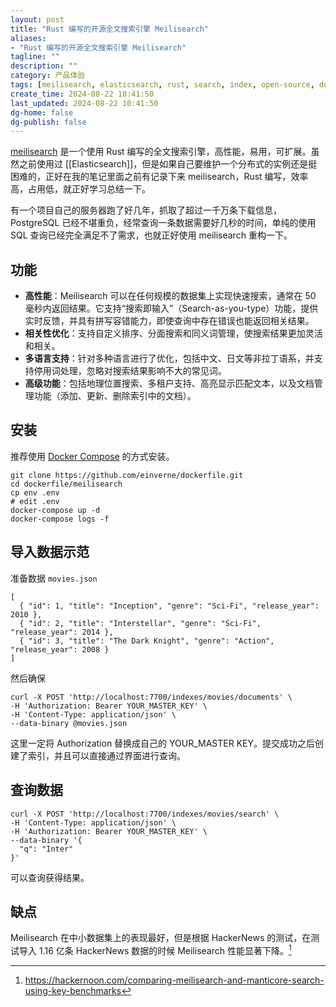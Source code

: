 ```yaml
---
layout: post
title: "Rust 编写的开源全文搜索引擎 Meilisearch"
aliases:
- "Rust 编写的开源全文搜索引擎 Meilisearch"
tagline: ""
description: ""
category: 产品体验
tags: [meilisearch, elasticsearch, rust, search, index, open-source, docker]
create_time: 2024-08-22 10:41:50
last_updated: 2024-08-22 10:41:50
dg-home: false
dg-publish: false
---
```


[meilisearch](https://www.meilisearch.com/) 是一个使用 Rust 编写的全文搜索引擎，高性能，易用，可扩展。虽然之前使用过 [[Elasticsearch]]，但是如果自己要维护一个分布式的实例还是挺困难的，正好在我的笔记里面之前有记录下来 meilisearch，Rust 编写，效率高，占用低，就正好学习总结一下。

有一个项目自己的服务器跑了好几年，抓取了超过一千万条下载信息，PostgreSQL 已经不堪重负，经常查询一条数据需要好几秒的时间，单纯的使用 SQL 查询已经完全满足不了需求，也就正好使用 meilisearch 重构一下。

## 功能

- **高性能**：Meilisearch 可以在任何规模的数据集上实现快速搜索，通常在 50 毫秒内返回结果。它支持“搜索即输入”（Search-as-you-type）功能，提供实时反馈，并具有拼写容错能力，即使查询中存在错误也能返回相关结果。
- **相关性优化**：支持自定义排序、分面搜索和同义词管理，使搜索结果更加灵活和相关。
- **多语言支持**：针对多种语言进行了优化，包括中文、日文等非拉丁语系，并支持停用词处理，忽略对搜索结果影响不大的常见词。
- **高级功能**：包括地理位置搜索、多租户支持、高亮显示匹配文本，以及文档管理功能（添加、更新、删除索引中的文档）。



## 安装

推荐使用 [Docker Compose](https://github.com/einverne/dockerfile) 的方式安装。

```
git clone https://github.com/einverne/dockerfile.git
cd dockerfile/meilisearch
cp env .env
# edit .env
docker-compose up -d
docker-compose logs -f
```

## 导入数据示范

准备数据 `movies.json`

```
[
  { "id": 1, "title": "Inception", "genre": "Sci-Fi", "release_year": 2010 },
  { "id": 2, "title": "Interstellar", "genre": "Sci-Fi", "release_year": 2014 },
  { "id": 3, "title": "The Dark Knight", "genre": "Action", "release_year": 2008 }
]
```

然后确保

```
curl -X POST 'http://localhost:7700/indexes/movies/documents' \
-H 'Authorization: Bearer YOUR_MASTER_KEY' \
-H 'Content-Type: application/json' \
--data-binary @movies.json
```

这里一定将 Authorization 替换成自己的 YOUR_MASTER KEY。提交成功之后创建了索引，并且可以直接通过界面进行查询。

## 查询数据

```
curl -X POST 'http://localhost:7700/indexes/movies/search' \
-H 'Content-Type: application/json' \
-H 'Authorization: Bearer YOUR_MASTER_KEY' \
--data-binary '{
  "q": "Inter"
}'
```

可以查询获得结果。

## 缺点

Meilisearch 在中小数据集上的表现最好，但是根据 HackerNews 的测试，在测试导入 1.16 亿条 HackerNews 数据的时候 Meilisearch 性能显著下降。[^1]

[^1]: <https://hackernoon.com/comparing-meilisearch-and-manticore-search-using-key-benchmarks>

